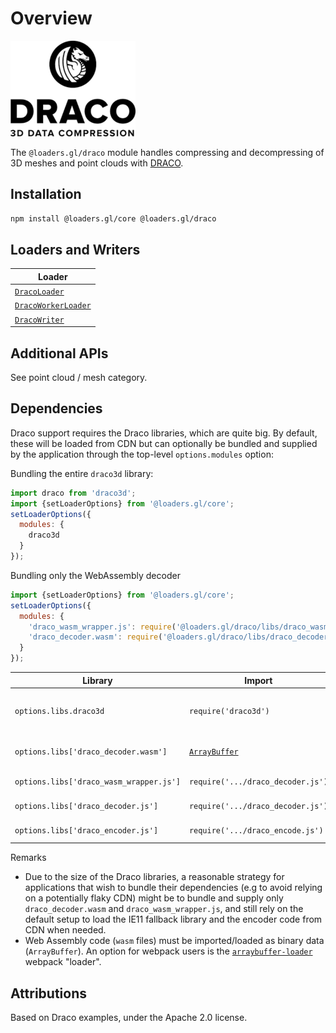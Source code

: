 # Overview

![logo](./images/draco-small.png)

The `@loaders.gl/draco` module handles compressing and decompressing of 3D meshes and point clouds with [DRACO](https://github.com/google/draco).

## Installation

```bash
npm install @loaders.gl/core @loaders.gl/draco
```

## Loaders and Writers

| Loader                                                               |
| -------------------------------------------------------------------- |
| [`DracoLoader`](modules/draco/docs/api-reference/draco-loader)       |
| [`DracoWorkerLoader`](modules/draco/docs/api-reference/draco-loader) |
| [`DracoWriter`](modules/draco/docs/api-reference/draco-writer)       |

## Additional APIs

See point cloud / mesh category.

## Dependencies

Draco support requires the Draco libraries, which are quite big. By default, these will be loaded from CDN but can optionally be bundled and supplied by the application through the top-level `options.modules` option:

Bundling the entire `draco3d` library:

```js
import draco from 'draco3d';
import {setLoaderOptions} from '@loaders.gl/core';
setLoaderOptions({
  modules: {
    draco3d
  }
});
```

Bundling only the WebAssembly decoder

```js
import {setLoaderOptions} from '@loaders.gl/core';
setLoaderOptions({
  modules: {
    'draco_wasm_wrapper.js': require('@loaders.gl/draco/libs/draco_wasm_wrapper.js'),
    'draco_decoder.wasm': require('@loaders.gl/draco/libs/draco_decoder.wasm') // NOTE: importing `wasm` requires bundler config
  }
});
```

| Library                                 | Import                            | Install               | Size        | Description                                                                        |
| --------------------------------------- | --------------------------------- | --------------------- | ----------- | ---------------------------------------------------------------------------------- |
| `options.libs.draco3d`                  | `require('draco3d')`              | `npm install draco3d` | ~1.5MB      | The full Draco library (encode + decode, web assembly + IE11 javascript fallback). |
| `options.libs['draco_decoder.wasm']`    | [`ArrayBuffer`]()                 | ~320K                 | manual copy | Web Assembly Decoder (access using `draco_wasm_wrapper.js`)                        |
| `options.libs['draco_wasm_wrapper.js']` | `require('.../draco_decoder.js')` | ~64K                  | manual copy | JavaScript wrapper for `draco_decoder.wasm`                                        |
| `options.libs['draco_decoder.js']`      | `require('.../draco_decoder.js')` | ~790K                 | manual copy | JavaScript decoder (fallback for IE11)                                             |
| `options.libs['draco_encoder.js']`      | `require('.../draco_encode.js')`  | ~900K                 | manual copy | Encoder part of the library                                                        |

Remarks

- Due to the size of the Draco libraries, a reasonable strategy for applications that wish to bundle their dependencies (e.g to avoid relying on a potentially flaky CDN) might be to bundle and supply only `draco_decoder.wasm` and `draco_wasm_wrapper.js`, and still rely on the default setup to load the IE11 fallback library and the encoder code from CDN when needed.
- Web Assembly code (`wasm` files) must be imported/loaded as binary data (`ArrayBuffer`). An option for webpack users is the [`arraybuffer-loader`](https://www.npmjs.com/package/arraybuffer-loader#for-wasm-file) webpack "loader".

## Attributions

Based on Draco examples, under the Apache 2.0 license.
